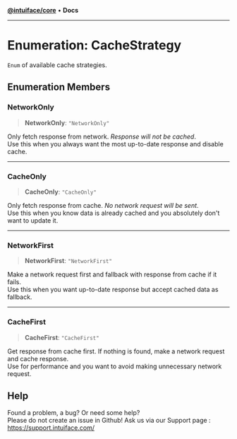 [**@intuiface/core**](../README.md) • **Docs**

***

# Enumeration: CacheStrategy

`Enum` of available cache strategies.

## Enumeration Members

### NetworkOnly

> **NetworkOnly**: `"NetworkOnly"`

Only fetch response from network. _Response will not be cached_.  
Use this when you always want the most up-to-date response and disable cache.

***

### CacheOnly

> **CacheOnly**: `"CacheOnly"`

Only fetch response from cache. _No network request will be sent_.  
Use this when you know data is already cached and you absolutely don't want to update it.

***

### NetworkFirst

> **NetworkFirst**: `"NetworkFirst"`

Make a network request first and fallback with response from cache if it fails.  
Use this when you want up-to-date response but accept cached data as fallback.

***

### CacheFirst

> **CacheFirst**: `"CacheFirst"`

Get response from cache first. If nothing is found, make a network request and cache response.  
Use for performance and you want to avoid making unnecessary network request.


## Help
Found a problem, a bug? Or need some help?  
Please do not create an issue in Github! Ask us via our Support page : https://support.intuiface.com/